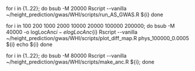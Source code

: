 
for i in {1..22};
do
bsub -M 20000 Rscript --vanilla ~/height_prediction/gwas/WHI/scripts/run_AS_GWAS.R ${i}
done


for i in 100 200 1000 2000 10000 20000 100000 200000;
do
bsub -M 40000 -o logLocAnc${i} -e logLocAnc${i} Rscript --vanilla ~/height_prediction/gwas/WHI/scripts/plot_diff_map.R phys_100000_0.0005 ${i}
echo ${i}
done

for i in {1..22}; do bsub -M 80000 Rscript --vanilla ~/height_prediction/gwas/WHI/scripts/make_anc.R ${i}; done
